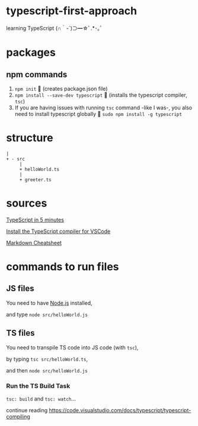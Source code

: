 # typescript-first-approach
learning TypeScript (∩｀-´)⊃━☆ﾟ.*･｡ﾟ

# packages
## npm commands
1. `npm init` 🐛 (creates package.json file)
2. `npm install --save-dev typescript` 🐛 (installs the typescript compiler, `tsc`)
3. If you are having issues with running `tsc` command -like I was-, you also need to install typescript globally  🐛 `sudo npm install -g typescript`

# structure
```MyProject
|
+ - src
     |
     + helloWorld.ts
     |
     + greeter.ts
```

# sources
[TypeScript in 5 minutes](https://www.typescriptlang.org/docs/handbook/typescript-in-5-minutes.html)

[Install the TypeScript compiler for VSCode](https://code.visualstudio.com/docs/typescript/typescript-compiling)

[Markdown Cheatsheet](https://github.com/adam-p/markdown-here/wiki/Markdown-Cheatsheet#html)

# commands to run files
## JS files
You need to have [Node.js](https://nodejs.org/) installed,

and type `node src/helloWorld.js`

## TS files
You need to transpile TS code into JS code (with `tsc`),

by typing `tsc src/helloWorld.ts`,

and then `node src/helloWorld.js`

### Run the TS Build Task
`tsc: build` and `tsc: watch`...

continue reading https://code.visualstudio.com/docs/typescript/typescript-compiling
